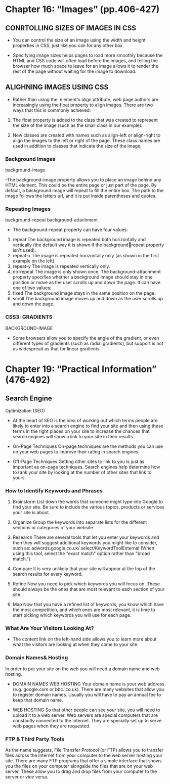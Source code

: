 # Chapter 16: “Images” (pp.406-427)

## CONRTOLLING SIZES OF IMAGES IN CSS

- You can control the size of an 
image using the width and 
height properties in CSS, just 
like you can for any other box. 


- Specifying image sizes helps 
pages to load more smoothly 
because the HTML and CSS 
code will often load before the 
images, and telling the browser 
how much space to leave for an 
image allows it to render the rest 
of the page without waiting for 
the image to download.

## ALIGHNING IMAGES USING CSS

- Rather than using the <img>
element's align attribute, web 
page authors are increasingly 
using the float property to align 
images. There are two ways that 
this is commonly achieved:

1. The float property is added 
to the class that was created to 
represent the size of the image 
(such as the small class in our 
example).

2. New classes are created with 
names such as align-left or 
align-right to align the images 
to the left or right of the page. 
These class names are used in 
addition to classes that indicate 
the size of the image.

### Background Images
background-image

-The background-image
property allows you to place 
an image behind any HTML 
element. This could be the entire 
page or just part of the page. By 
default, a background image will 
repeat to fill the entire box.
The path to the image follows 
the letters url, and it is put 
inside parentheses and quotes.

### Repeating Images
background-repeat
background-attachment


- The background-repeat
property can have four values:
1. repeat
The background image is 
repeated both horizontally and 
vertically (the default way it 
is shown if the backgroundrepeat property isn't used).
2. repeat-x
The image is repeated 
horizontally only (as shown in 
the first example on the left).
3. repeat-y
The image is repeated vertically 
only.
4. no-repeat
The image is only shown once.
The background-attachment 
property specifies whether a 
background image should stay in 
one position or move as the user 
scrolls up and down the page. It 
can have one of two values:
5. fixed
The background image stays in 
the same position on the page.
6. scroll
The background image moves 
up and down as the user scrolls 
up and down the page.


### CSS3: GRADIENTS 
BACKGROUND-IMAGE

- Some browsers allow you 
to specify the angle of the 
gradient, or even different types 
of gradients (such as radial 
gradients), but support is not 
as widespread as that for linear 
gradients.



# Chapter 19: “Practical Information” (476-492)


## Search Engine 
Optimization (SEO)

- At the heart of SEO is the idea of 
working out which terms people 
are likely to enter into a search 
engine to find your site and then 
using these terms in the right 
places on your site to increase 
the chances that search engines 
will show a link to your site in 
their results.

- On-Page Techniques
On-page techniques are the 
methods you can use on your 
web pages to improve their 
rating in search engines.

- Off-Page Techniques
Getting other sites to link to you 
is just as important as on-page 
techniques. Search engines help 
determine how to rank your 
site by looking at the number of 
other sites that link to yours.

### How to Identify Keywords and Phrases

1. Brainstorm
List down the words that 
someone might type into 
Google to find your site. Be sure 
to include the various topics, 
products or services your site is 
about.

2. Organize
Group the keywords into 
separate lists for the different 
sections or categories of your 
website

3. Research
There are several tools that let 
you enter your keywords and 
then they will suggest additional 
keywords you might like to 
consider, such as:
adwords.google.co.uk/
select/KeywordToolExternal
(When using this tool, select the 
"exact match" option rather than 
"broad match.")

4. Compare
It is very unlikely that your 
site will appear at the top of 
the search results for every 
keyword.

5. Refine
Now you need to pick which 
keywords you will focus on. 
These should always be the ones 
that are most relevant to each 
section of your site.

6. Map
Now that you have a refined list 
of keywords, you know which 
have the most competition, and 
which ones are most relevant, 
it is time to start picking which 
keywords you will use for each 
page.

### What Are Your Visitors Looking At?

- The content link on the left-hand side allows 
you to learn more about what the visitors are 
looking at when they come to your site.

### Domain Names& Hosting


In order to put your site on the web you will 
need a domain name and web hosting.

- DOMAIN NAMES WEB HOSTING
Your domain name is your web 
address (e.g. google.com or bbc.
co.uk). There are many websites 
that allow you to register domain 
names. Usually you will have to 
pay an annual fee to keep that 
domain name.

- WEB HOSTING
So that other people can see 
your site, you will need to upload 
it to a web server. Web servers 
are special computers that are 
constantly connected to the 
Internet. They are specially set 
up to serve web pages when 
they are requested.

### FTP & Third Party Tools

As the name suggests, File 
Transfer Protocol (or FTP) allows 
you to transfer files across the 
Internet from your computer to 
the web server hosting your site. 
There are many FTP programs 
that offer a simple interface 
that shows you the files on your 
computer alongside the files that 
are on your web server. These 
allow you to drag and drop 
files from your computer to the 
server or vice versa.





